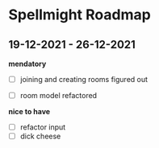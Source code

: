 # Spellmight Roadmap


## 19-12-2021 - 26-12-2021

**mendatory**
- [ ] joining and creating rooms figured out
- [ ] room model refactored


**nice to have**
- [ ] refactor input 
- [ ] dick cheese